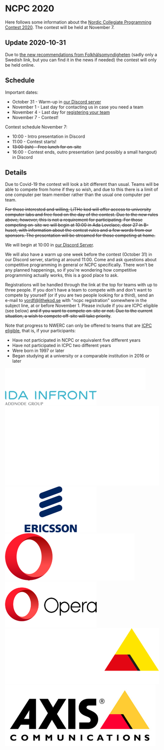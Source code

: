 # NCPC 2020

Here follows some information about the [Nordic Collegiate Programming
Contest 2020](https://nordic.icpc.io/ncpc2020/). The contest will be held at November 7.

## Update 2020-10-31

Due to [the new recommendations from
Folkhälsomyndigheten](https://www.folkhalsomyndigheten.se/nyheter-och-press/nyhetsarkiv/2020/oktober/beslut-om-skarpta-allmanna-rad-i-stockholms-lan-vastra-gotalands-lan-och-ostergotlands-lan/)
(sadly only a Swedish link, but you can find it in the news if needed) the
contest will only be held online.

## Schedule

Important dates:

* October 31 - Warm-up in [our Discord server](https://discord.gg/UG5YYsN)
* November 1 - Last day for contacting us in case you need a team
* November 4 - Last day for [registering your team](https://icpc.global/regionals/finder/Nordic-2020)
* November 7 - Contest!

Contest schedule November 7:

* 10:00 - Intro presentation in Discord
* 11:00 - Contest starts!
* ~~13:00 (ish) - Free lunch for on-site~~
* 16:00 - Contest ends, outro presentation (and possibly a small hangout) in Discord

## Details

Due to Covid-19 the contest will look a bit different than usual. Teams will be
able to compete from home if they so wish, and due to this there is a limit of
one computer per team member rather than the usual one computer per team.

~~For those interested and willing, LiTHe kod will offer access to university
computer labs and free food on the day of the contest. Due to the new rules
above, however, this is not a requirement for participating. For those competing
on-site we will begin at 10:00 in Ada Lovelace, door 27 in B-huset, with
information about the contest rules and a few words from our sponsors. The
presentation will be streamed for those competing at home.~~

We will begin at 10:00 in [our Discord Server](https://discord.gg/UG5YYsN).

We will also have a warm up one week before the contest (October 31) in our
Discord server, starting at around 11:00. Come and ask
questions about competitive programming in general or NCPC specifically. There
won't be any planned happenings, so if you're wondering how competitive
programming actually works, this is a good place to ask.

Registrations will be handled through the link at the top for teams with up
to three people. If you don't have a team to compete with and don't want to
compete by yourself (or if you are two people looking for a third), send an e-mail
to <a href="mailto:vordf@lithekod.se">vordf@lithekod.se</a> with "ncpc
registration" somewhere in the subject line, at or before November 1. Please include if you are ICPC
eligible (see below) ~~and if you want to compete on-site or not. Due to the
current situation, a wish to compete off-site will take priority~~.

Note that progress to NWERC can only be offered to teams that are
[ICPC eligible](https://icpc.global/regionals/rules), that is, if your
participants:

* Have not participated in NCPC or equivalent five different years
* Have not participated in ICPC two different years
* Were born in 1997 or later
* Began studying at a university or a comparable institution in 2016 or later

<div id="sponsor-container">
    <img class="sponsor only-dark-theme" src="/static/img/idainfront_dt.png" alt="ida infront">
    <img class="sponsor only-light-theme" src="/static/img/idainfront_lt.png" alt="ida infront">
    <img class="sponsor only-dark-theme" src="/static/img/ericsson_dt.svg" alt="ericsson">
    <img class="sponsor only-light-theme" src="/static/img/ericsson_lt.png" alt="ericsson">
    <img class="sponsor only-dark-theme" src="/static/img/opera_dt.png" alt="opera">
    <img class="sponsor only-light-theme" src="/static/img/opera_lt.png" alt="opera">
    <img class="sponsor only-dark-theme" src="/static/img/axis_dt.png" alt="axis">
    <img class="sponsor only-light-theme" src="/static/img/axis_lt.jpg" alt="axis">
</div>
